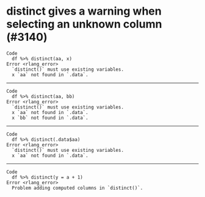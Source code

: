 # distinct gives a warning when selecting an unknown column (#3140)

    Code
      df %>% distinct(aa, x)
    Error <rlang_error>
      `distinct()` must use existing variables.
      x `aa` not found in `.data`.

---

    Code
      df %>% distinct(aa, bb)
    Error <rlang_error>
      `distinct()` must use existing variables.
      x `aa` not found in `.data`.
      x `bb` not found in `.data`.

---

    Code
      df %>% distinct(.data$aa)
    Error <rlang_error>
      `distinct()` must use existing variables.
      x `aa` not found in `.data`.

---

    Code
      df %>% distinct(y = a + 1)
    Error <rlang_error>
      Problem adding computed columns in `distinct()`.

